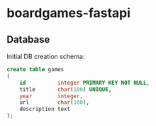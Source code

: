# boardgames-fastapi

## Database

Initial DB creation schema:

```sql
create table games
(
    id          integer PRIMARY KEY NOT NULL,
    title       char(100) UNIQUE,
    year        integer,
    url         char(100),
    description text
);
```
